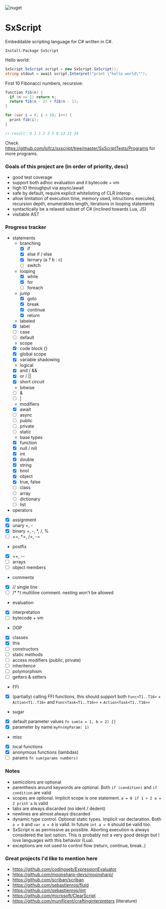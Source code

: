 ![nuget](https://img.shields.io/nuget/v/SxScript)

# SxScript

Embeddable scripting language for C# written in C#.  

```
Install-Package SxScript
```
Hello world:
```csharp
SxScript.SxScript script = new SxScript.SxScript();
string stdout = await script.Interpret("print \"hello world\"");
```

First 10 Fibonacci numbers, recursive:
```csharp
function fib(n) {
  if (n <= 1) return n;
  return fib(n - 2) + fib(n - 1);
}

for (var i = 0; i < 10; i++) {
  print fib(i);
}

// result: 0 1 1 2 3 5 8 13 21 34
```
Check https://github.com/lofcz/sxscript/tree/master/SxScriptTests/Programs for more programs.

### Goals of this project are (in order of priority, desc)  
- good test coverage
- support both adhoc evaluation and il bytecode + vm
- high IO throughput via async/await
- safe by default, require explicit whitelisting of CLR interop
- allow limitation of execution time, memory used, intructions executed, recursion depth, enumerables length, iterations in looping statements
- syntactically be a relaxed subset of C# (inclined towards Lua, JS)
- visitable AST

### Progress tracker  
- statements
  - branching
    - [x] if
    - [x] else if / else
    - [x] ternary (a ? b : c) 
    - [ ] switch
  - looping
    - [x] while
    - [x] for
    - [ ] foreach
  - jump
    - [x] goto
    - [x] break
    - [x] continue
    - [x] return
   - labeled
    - [x] label
    - [ ] case
    - [ ] default
   - scope
    - [x] code block {}
    - [x] global scope 
    - [x] variable shadowing
   - logical 
    - [x] and / &&
    - [x] or / ||
    - [x] short circuit
   - bitwise
    - [ ] &
    - [ ] |
   - modifiers
    - [x] await
    - [ ] async
    - [ ] public
    - [ ] private
    - [ ] static
   - base types
    - [x] function 
    - [x] null / nill 
    - [x] int
    - [x] double
    - [x] string
    - [x] bool
    - [x] object
    - [x] true, false
    - [ ] class
    - [ ] array
    - [ ] dictionary
    - [ ] list   
 - operators
  - [x] assignment
  - [x] unary +, -
  - [x] binary +, -, *, /, %  
  - [ ] +=, *=, /=, -=
  - postfix  
   - [x] ++, --
   - [ ] arrays
   - [ ] object members   
 - comments
  - [x] // single line
  - [ ] /* */ multiline comment. nesting won't be allowed
- evaluation
 - [x] interpretation
 - [ ] bytecode + vm
- OOP
 - [x] classes
 - [x] this
 - [ ] constructors
 - [ ] static methods
 - [ ] access modifiers (public, private)
 - [ ] inheritence
 - [ ] polymorphism
 - [ ] getters & setters
- FFI
 - [x] (partially) calling FFI functions, this should support both `Func<T1..T16>` + `Action<T1..T16>` and `Func<Task<T1..T16>>` + `Action<Task<T1..T16>>`
- sugar
 - [x] default parameter values `fn sum(a = 1, b = 2) {}`
 - [x] parameter by name `myFn(myParam: 1)`
- misc
 - [x] local functions
 - [x] anonymous functions (lambdas)
 - [ ] params `fn sum(params numbers)` 
 
### Notes
- semicolons are optional
- parenthesis around keywords are optional. Both `if (condition)` and `if condition` are valid
- scopes are optional. Implicit scope is one statement. `a = 0 if 1 > 2 a = 2 print a` is valid
- tabs are always discarded (no ident / dedent)
- newlines are almost always discarded
- dynamic type control. Optional static types. Implicit var declaration. Both `a = 0` and `var a = 0` is valid. In future `int a = 0` should be valid too.
- SxScript is as permissive as possible. Aborting execution is always considered the last option. This is probably not a very good design but I love languages with this behavior (Lua).
- exceptions are not used to control flow (return, continue, break..)

### Great projects I'd like to mention here
- https://github.com/codingseb/ExpressionEvaluator
- https://github.com/moonsharp-devs/moonsharp/
- https://github.com/scriban/scriban
- https://github.com/sebastienros/fluid
- https://github.com/sebastienros/jint
- https://github.com/microsoft/ClearScript
- https://github.com/munificent/craftinginterpreters (literature)

